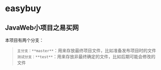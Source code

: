 # easybuy
## JavaWeb小项目之易买网
本项目有两个分支：
>`主分支：**master**`：用来存放最终项目文件，比如准备发布项目时的文件
`测试分支：**test**`：用来存放非最终确定的文件，比如后期可能会修改的文件
